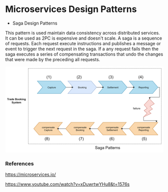 # Microservices Design Patterns
- Saga Design Patterns

This pattern is used maintain data consistency across distributed services. It can be used as 2PC is expensive and doesn't scale. A saga is a sequence of requests. Each request execute instructions and publishes a message or event to trigger the next request in the saga. If a any request fails then the saga executes a series of compensating transactions that undo the changes that were made by the preceding all requests.

 ![Saga example](diagram/saga%20patterns.png)


### References
https://microservices.io/

https://www.youtube.com/watch?v=xDuwrtwYHu8&t=1576s
